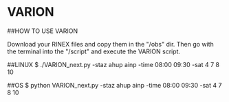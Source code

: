 # VARION

##HOW TO USE VARION

Download your RINEX files and copy them in the "/obs" dir. Then go with the terminal into the "/script"
and execute the VARION script.


##LINUX
		$ ./VARION_next.py -staz ahup ainp -time 08:00 09:30 -sat 4 7 8 10

##OS
		$ python VARION_next.py -staz ahup ainp -time 08:00 09:30 -sat 4 7 8 10

